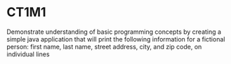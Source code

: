 # CT1M1
Demonstrate understanding of basic programming concepts by creating a simple java application that will print the following information for a fictional person: first name, last name, street address, city, and zip code, on individual lines
